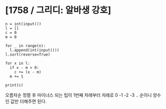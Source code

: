 # [1758 / 그리디: 알바생 강호]

```
n = int(input())
l = []
c = 0
m = 0

for _ in range(n):
  l.append(int(input()))
l.sort(reverse=True)

for x in l:
  if x - m > 0:
    c += (x - m)
  m += 1

print(c)
```

오름차순 정렬 후 마이너스 되는 팁이 1번째 차례부터 차례로 0 -1 -2 -3 .. 순이니 양수인 값만 더해주면 된다.
